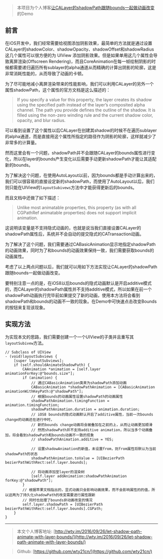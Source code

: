 >本项目为个人博客[让CALayer的shadowPath跟随bounds一起做动画改变](http://wty.im/2016/09/26/let-shadow-path-animate-with-layer-bounds/)的Demo

## 前言
在iOS开发中，我们经常需要给视图添加阴影效果，最简单的方法就是通过设置CALayer的shadowColor、shadowOpacity、shadowOffset和shadowRadius这几个属性可以很方便的为 UIView 添加阴影效果。但是如果单用这几个属性会导致离屏渲染(Offscreen Rendering)，而且CoreAnimation在每一帧绘制阴影的时候都需要递归遍历所有sublayer的alpha通道从而精确的计算出阴影的轮廓，这是非常消耗性能的，从而导致了动画的卡顿。

为了尽可能地减小离屏渲染带来的性能影响，我们可以利用CALayer的另外一个属性shadowPath，这个属性的官方文档是这么描述的：
> If you specify a value for this property, the layer creates its shadow using the specified path instead of the layer’s composited alpha channel. The path you provide defines the outline of the shadow. It is filled using the non-zero winding rule and the current shadow color, opacity, and blur radius.

可以看到设置了这个属性以后CALayer在创建其shadow的时候不在遍历sublayer的alpha通道，而是直接用这个属性所指定的路径作为阴影的轮廓，这样就减少了非常多的计算量。

然而这里会有一个问题，shadowPath并不会跟随CALayer的bounds属性进行变化，所以在layer的bounds产生变化以后需要手动更新shadowPath才能让其适配新的bounds。

为了解决这个问题，在使用AutoLayout以前，因为bounds都是手动计算出来的，我们可以很容易的直接设定新的shadowPath，而使用了AutoLayout以后，我们则只能在UIView的`layoutSubivews`方法中才能获得更新后的bounds。

而且文档中还做了如下描述：
> Unlike most animatable properties, this property (as with all CGPathRef animatable properties) does not support implicit animation. 

这说明该变量是不支持隐式动画的，也就是说当我们直接设置CALayer的shadowPath属性后，系统并不会自动的提交隐式的CATransaction动画。

为了解决了这个问题，我们需要通过CABasicAnimation显示地指定shadowPath的动画效果，同时为了和bounds的动画效果保持一致，我们需要获取bounds的动画属性。

考虑了以上两点问题以后，我们就可以用如下方法实现让CALayer的shadowPath跟随bounds一起做动画改变。

要特别注意一点的是，在iOS8以后bounds的隐式动画默认是开启additive模式的，而CALayer的shadowPath属性并不支持additive模式，所以如果在前一个shadowPath动画执行完毕前如果提交了新的动画，使用本方法将会看到shadowPath和bounds的动画不一致的现象。在Demo中可快速点击改变Bounds的按钮来复现该现象。

## 实现方法
为实现本文的思路，我们需要创建一个一个UIView的子类并且重写其`layoutSubivew`方法。

```objc
// Subclass of UIView
- (void)layoutSubviews {
    [super layoutSubviews];
    if (self.shouldAnimateShadowPath) {
        CAAnimation *animation = [self.layer animationForKey:@"bounds.size"];
        if (animation) {
            // 通过CABasicAnimation类来为shadowPath添加动画
            CABasicAnimation *shadowPathAnimation = [CABasicAnimation animationWithKeyPath:@"shadowPath"];
            // 根据bounds的动画属性设置shadowPath的动画属性
            shadowPathAnimation.timingFunction = animation.timingFunction;
            shadowPathAnimation.duration = animation.duration;
            // iOS8 bounds的隐式动画默认开启了additive属性，当前一次bounds change的动画还在进行中时，
            // 新的bounds change动画将会被叠加在之前的上，从而让动画更加顺滑
            // 然而shadowPath并不支持additive animation，所以当多个动画叠加，将会看到shadowPath和bounds动画不一致的现象
            // shadowPathAnimation.additive = YES;
            
            // 设置shadowAnimation的新值，未设置from，则from属性将默认为当前shadowPath的状态
            shadowPathAnimation.toValue = [UIBezierPath bezierPathWithRect:self.layer.bounds];
            
            // 将动画添加至layer的渲染树
            [self.layer addAnimation:shadowPathAnimation forKey:@"shadowPath"];
        }
        // 根据苹果文档指出的，显式动画只会影响动画效果，而不会影响属性的的值，所以这两为了持久化shadowPath的改变需要进行属性跟新
        // 同时也处理了bounds非动画改变的情况
        self.layer.shadowPath = [UIBezierPath bezierPathWithRect:self.layer.bounds].CGPath;
    }
}
```

---
>本文个人博客地址: [http://wty.im/2016/09/26/let-shadow-path-animate-with-layer-bounds/](http://wty.im/2016/09/26/let-shadow-path-animate-with-layer-bounds/) 

>Github: [https://github.com/wty21cn/](https://github.com/wty21cn/)

